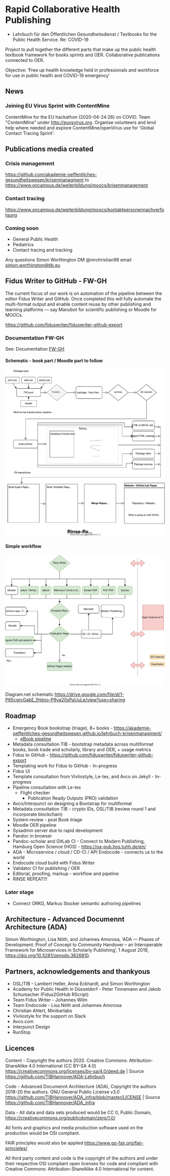 # Rapid Collaborative Health Publishing

- Lehrbuch für den Öffentlichen Gesundheitsdienst / Textbooks for the Public Health Service. Re: COVID-19

Project to pull together the different parts that make up the public health textbook framework for books sprints and OER. Collaborative publications connected to OER.

Objective: ‘Free up health knowledge held in professionals and workforce for use in public health and COVID-19 emergency’

## News

### Joining EU Virus Sprint with ContentMine

ContentMine for the EU hackathon (2020-04-24:26) on COVID. Team "ContentMine" under http://euvsvirus.org. Organise volunteers and lend help where needed and explore ContentMine/openVirus use for 'Global Contact Tracing Sprint'.

## Publications media created 

### Crisis management

https://github.com/akademie-oeffentliches-gesundheitswesen/krisenmanagment to https://www.oncampus.de/weiterbildung/moocs/krisenmanagement

### Contact tracing

https://www.oncampus.de/weiterbildung/moocs/kontaktpersonennachverfolgung

### Coming soon

  - General Public Health
  - Pediatrics
  - Contact tracing and tracking

Any questions Simon Worthington DM @mrchristian99 email simon.worthington@tib.eu 

## Fidus Writer to GitHub - FW-GH

The current focus of our work is on automation of the pipeline between the editor Fidus Writer and GitHub. Once completed this will fully automate the multi-format output and enable content reuse by other publishing and learning platforms — say Manubot for scientific publishing or Moodle for MOOCs. 

https://github.com/fiduswriter/fiduswriter-github-export

### Documentation FW-GH

See: Documentation [FW-GH](FWGH-Documentation.md)

#### Schematic - book part / Moodle part to follow

![Schematic](https://github.com/TIBHannover/ADA-Lehrbuch/blob/master/Book%20Git.svg "Schematic")

#### Simple workflow

![Schematic](https://github.com/TIBHannover/ADA-Lehrbuch/blob/master/Workflow.svg "Workflow")

Diagram.net schematic https://drive.google.com/file/d/1-P65cgrcGabE_1Hdoo-P9ya20sPaUuLe/view?usp=sharing

## Roadmap
 
- Emergency Book bookstrap (triage), 8+ books - https://akademie-oeffentliches-gesundheitswesen.github.io/lehrbuch-krisenmanagment/
  - [eBook pipeline](ebook-pineline.md)
- Metadata consultation TIB - bootstrap metadata across multiformat books, book trade and scholarly, library and OER, + usage metrics
- Fidus to GitHub - https://github.com/fiduswriter/fiduswriter-github-export
- Templating work for Fidus to GitHub - In-progress
- Fidus UI 
- Template consultation from Vivliostyle, Le-tex, and Avco on Jekyll - In-progress
- Pipeline consultation with Le-tex
  - Flight checker
    - Publication Ready Outputs (PRO) validation
- Avco/Interpunct on designing a Bootstrap for multiformat
- Metadata consultation TIB - crypto IDs, OSL/TIB (review round 1 and incorporate blockchain)
- System review - post Book triage
- Moodle OER pipeline
- Sysadmin server due to rapid development  
- Pandoc in browser
- Pandoc-scholar and GitLab CI - Connect to Modern Publishing, Hamburg Open Science (HOS) - https://oa-pub.hos.tuhh.de/en/
- ADA - Microservice / cloud / CD-CI / API Endocode - connects us to the world
- Endocode cloud build with Fidus Writer
- Validator CI for publishing / OER
- Editorial, proofing, markup - workflow and pipeline
- RINSE REPEAT!!!

### Later stage

 - Connect ORKG, Markus Stocker semantic authoring pipelines

## Architecture - Advanced Documennt Architecture (ADA)

Simon Worthington, Lisa Nöth, and Johannes Amorosa, ‘ADA — Phases of Development: Proof of Concept to Community Handover  – an Interoperable Framework for Microservices in Scholarly Publishing’, 1 August 2019, https://doi.org/10.5281/zenodo.3626810.

## Partners, acknowledgements and thankyous

 - OSL/TIB - Lambert Heller, Anna Eckhardt, and Simon Worthington
 - Academy for Public Health in Düsseldorf - Peter Tinnemann and Jakob Schumacher (Fidus2GitHub RScript)
 - Team Fidus Writer - Johannes Wilm
 - Team Endocode - Lisa Nöth and Johannes Amorosa
 - Christian Ahlert, Minibarlabs
 - Vivliostyle for the support on Slack 
 - Avco.com
 - Interpunct Design
 - RunStop
 
## Licences

Content - Copyright the authors 2020. Creative Commons: Attribution-ShareAlike 4.0 International (CC BY-SA 4.0) https://creativecommons.org/licenses/by-sa/4.0/deed.de | Source https://github.com/TIBHannover/ADA-Lehrbuch

Code - Advanced Documennt Architecture (ADA), Copyright the authors 2018-20 the authors. GNU General Public License v3.0 https://github.com/TIBHannover/ADA_infra/blob/master/LICENSE | Source https://github.com/TIBHannover/ADA_infra

Data - All data and data sets produced would be CC 0, Public Domain, https://creativecommons.org/publicdomain/zero/1.0/

All fonts and graphics and media production software used on the production would be OSI compliant.

FAIR principles would also be applied https://www.go-fair.org/fair-principles/

All third party content and code is the copyright of the authors and under their respective OSI compliant open licenses for code and compliant with Creative Commons: Attribution-ShareAlike 4.0 International for content.





